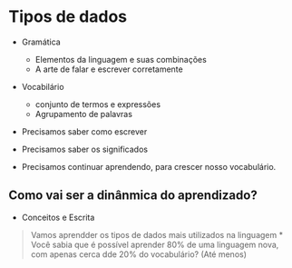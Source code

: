# Tipos de dados

* Gramática
    * Elementos da linguagem e suas combinações
    * A arte de falar e escrever corretamente

* Vocabilário
    * conjunto de termos e expressões 
    * Agrupamento de palavras

* Precisamos saber como escrever
* Precisamos saber os significados
* Precisamos continuar aprendendo, para crescer nosso vocabulário.


## Como vai ser a dinânmica do aprendizado?

* Conceitos e Escrita

> Vamos aprendder os tipos de dados mais utilizados na linguagem
    * Você sabia que é possível aprender 80% de uma linguagem nova, com apenas cerca dde 20% do vocabulário? (Até menos)